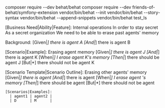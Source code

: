 composer require --dev behat/behat
composer require --dev friends-of-behat/symfony-extension
vendor/bin/behat --init
vendor/bin/behat --story-syntax
vendor/bin/behat --append-snippets
vendor/bin/behat test_ls

[Business Need|Ability|Feature]: Internal operations
  In order to stay secret
  As a secret organization
  We need to be able to erase past agents' memory

  Background:
    [Given|*] there is agent A
    [And|*] there is agent B

  [Scenario|Example]: Erasing agent memory
    [Given|*] there is agent J
    [And|*] there is agent K
    [When|*] I erase agent K's memory
    [Then|*] there should be agent J
    [But|*] there should not be agent K

  [Scenario Template|Scenario Outline]: Erasing other agents' memory
    [Given|*] there is agent <agent1>
    [And|*] there is agent <agent2>
    [When|*] I erase agent <agent2>'s memory
    [Then|*] there should be agent <agent1>
    [But|*] there should not be agent <agent2>

    [Scenarios|Examples]:
      | agent1 | agent2 |
      | D      | M      |